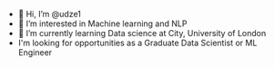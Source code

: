 - 👋 Hi, I’m @udze1
- 👀 I’m interested in Machine learning and NLP
- 🌱 I’m currently learning Data science at City, University of London
- I'm looking for opportunities as a Graduate Data Scientist or ML Engineer


<!---
udze1/udze1 is a ✨ special ✨ repository because its `README.md` (this file) appears on your GitHub profile.
You can click the Preview link to take a look at your changes.
--->
